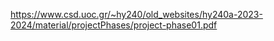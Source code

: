 https://www.csd.uoc.gr/~hy240/old_websites/hy240a-2023-2024/material/projectPhases/project-phase01.pdf
